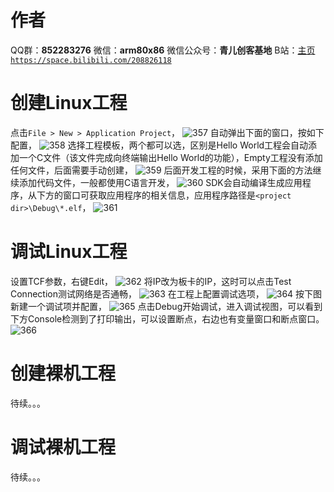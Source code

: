﻿# 作者
QQ群：**852283276**
微信：**arm80x86**
微信公众号：**青儿创客基地**
B站：[主页 `https://space.bilibili.com/208826118`](https://space.bilibili.com/208826118)

# 创建Linux工程
点击`File > New > Application Project`，
![357](https://img-blog.csdnimg.cn/20201222103747741.png?x-oss-process=image/watermark,type_ZmFuZ3poZW5naGVpdGk,shadow_10,text_aHR0cHM6Ly9ibG9nLmNzZG4ubmV0L1podV9aaHVfMjAwOQ==,size_16,color_FFFFFF,t_70)
自动弹出下面的窗口，按如下配置，
![358](https://img-blog.csdnimg.cn/20201222104013913.png?x-oss-process=image/watermark,type_ZmFuZ3poZW5naGVpdGk,shadow_10,text_aHR0cHM6Ly9ibG9nLmNzZG4ubmV0L1podV9aaHVfMjAwOQ==,size_16,color_FFFFFF,t_70)
选择工程模板，两个都可以选，区别是Hello World工程会自动添加一个C文件（该文件完成向终端输出Hello World的功能），Empty工程没有添加任何文件，后面需要手动创建，
![359](https://img-blog.csdnimg.cn/20201222104043636.png?x-oss-process=image/watermark,type_ZmFuZ3poZW5naGVpdGk,shadow_10,text_aHR0cHM6Ly9ibG9nLmNzZG4ubmV0L1podV9aaHVfMjAwOQ==,size_16,color_FFFFFF,t_70)
后面开发工程的时候，采用下面的方法继续添加代码文件，一般都使用C语言开发，
![360](https://img-blog.csdnimg.cn/20201222104409204.png?x-oss-process=image/watermark,type_ZmFuZ3poZW5naGVpdGk,shadow_10,text_aHR0cHM6Ly9ibG9nLmNzZG4ubmV0L1podV9aaHVfMjAwOQ==,size_16,color_FFFFFF,t_70)
SDK会自动编译生成应用程序，从下方的窗口可获取应用程序的相关信息，应用程序路径是`<project dir>\Debug\*.elf`，
![361](https://img-blog.csdnimg.cn/2020122210454822.png?x-oss-process=image/watermark,type_ZmFuZ3poZW5naGVpdGk,shadow_10,text_aHR0cHM6Ly9ibG9nLmNzZG4ubmV0L1podV9aaHVfMjAwOQ==,size_16,color_FFFFFF,t_70)

# 调试Linux工程
设置TCF参数，右键Edit，
![362](https://img-blog.csdnimg.cn/20201222171136240.png)
将IP改为板卡的IP，这时可以点击Test Connection测试网络是否通畅，
![363](https://img-blog.csdnimg.cn/20201222171319694.png?x-oss-process=image/watermark,type_ZmFuZ3poZW5naGVpdGk,shadow_10,text_aHR0cHM6Ly9ibG9nLmNzZG4ubmV0L1podV9aaHVfMjAwOQ==,size_16,color_FFFFFF,t_70)
在工程上配置调试选项，
![364](https://img-blog.csdnimg.cn/20201222171545769.png?x-oss-process=image/watermark,type_ZmFuZ3poZW5naGVpdGk,shadow_10,text_aHR0cHM6Ly9ibG9nLmNzZG4ubmV0L1podV9aaHVfMjAwOQ==,size_16,color_FFFFFF,t_70)
按下图新建一个调试项并配置，
![365](https://img-blog.csdnimg.cn/20201222171714192.png?x-oss-process=image/watermark,type_ZmFuZ3poZW5naGVpdGk,shadow_10,text_aHR0cHM6Ly9ibG9nLmNzZG4ubmV0L1podV9aaHVfMjAwOQ==,size_16,color_FFFFFF,t_70)
点击Debug开始调试，进入调试视图，可以看到下方Console检测到了打印输出，可以设置断点，右边也有变量窗口和断点窗口。
![366](https://img-blog.csdnimg.cn/2020122217202172.png?x-oss-process=image/watermark,type_ZmFuZ3poZW5naGVpdGk,shadow_10,text_aHR0cHM6Ly9ibG9nLmNzZG4ubmV0L1podV9aaHVfMjAwOQ==,size_16,color_FFFFFF,t_70)

# 创建裸机工程
待续。。。

# 调试裸机工程
待续。。。


